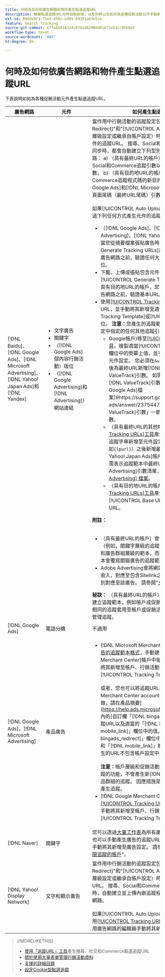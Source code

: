 ```yaml
---
title: 何時及如何依廣告網路和物件產生點選追蹤URL
description: 瞭解點選追蹤URL何時自動新增，以及何時以及如何為各種促銷活動元件手動新增。
exl-id: 896de0c1-75ed-450c-b995-893f1a63e5ce
feature: Search Tracking
source-git-commit: 67fe8581832dc0762d62908d01672e53cc95b847
workflow-type: tm+mt
source-wordcount: '883'
ht-degree: 0%

---
```


# 何時及如何依廣告網路和物件產生點選追蹤URL

下表說明如何為各種促銷活動元件產生點選追蹤URL。

| 廣告網路 | 元件 | 如何產生點選追蹤URL |
| ---- | ---- | ---- |
| [!DNL Baidu]、[!DNL Google Ads]、[!DNL Microsoft Advertising]、[!DNL Yahoo! Japan Ads]和[!DNL Yandex] | <ul><li>文字廣告</li><li>關鍵字</li><li>（[!DNL Google Ads]個內容行銷活動）版位</li><li>（[!DNL Google Advertising]和[!DNL Advertising]）網站連結</li></ul> | 當作用中行銷活動的追蹤設定包含選項&quot;[!UICONTROL EF Redirect]&quot;和&quot;[!UICONTROL Auto Upload]&quot; （在行銷活動層級設定或繼承自帳戶設定）時，您不需要產生廣告群組元件的追蹤URL。 搜尋、Social和Commerce每次與廣告網路同步時，都會自動建立下列型別的追蹤URL並上傳至廣告網路： a) （具有最終URL的帳戶）用於追蹤範本的搜尋、Social和Commerce追蹤引數以及附加至最終URL的相同引數， b) （具有目的地URL的帳戶）內嵌搜尋、Social和Commerce追蹤程式碼的新目的地URL，以及c) （[!DNL Google Ads]和[!DNL Microsoft Advertising]帳戶）登陸頁面尾碼（最終URL尾碼）引數。<br><br>如果[!UICONTROL Auto Upload]選項已停用，則您可以透過下列任何方式產生元件的追蹤URL：<ul><li>（[!DNL Google Ads]、[!DNL Microsoft Advertising]、[!DNL Yahoo! Ads]和[!DNL Yandex]）當您從摘要檔案張貼廣告時，請選取[!UICONTROL Generate Tracking URLs]選項。 您可以選擇在張貼至廣告網路之前，驗證任何大量表單檔案中的追蹤範本欄位。</li><li>下載、上傳或張貼包含元件的大量表單檔案時，請選取[!UICONTROL Generate Tracking URLs]選項。 針對具有目的地URL的帳戶，您可以選擇在將檔案張貼至廣告網路之前，驗證基本URL/最終URL欄位欄位</li><li>使用[[!UICONTROL Tracking URLs]工具](/help/search-social-commerce/tools/click-tracking-url-generate.md)產生追蹤URL，並手動將其新增至適當的[!UICONTROL Tracking Template]或[!UICONTROL Base URL]欄位。 <b>注意：</b>您產生的追蹤範本不包含帳戶或行銷活動設定中指定的任何其他追蹤引數。<ul><li>Google帳戶)移至[[!UICONTROL Tracking URLs]工具](/help/search-social-commerce/tools/click-tracking-url-generate.md)，複製適當[!UICONTROL Tracking Template]欄位中的熒幕上值，並手動將整個追蹤字串新增至元件設定。 您必須在`&url=`引數（例如`{lpurl}`）之後為最終URL新增[!DNL Google Ads] [!DNL ValueTrack]引數。 如需表示追蹤範本中最終URL的[!DNL ValueTrack]引數清單，請參閱[[!DNL Google Ads]檔案]9https://support.google.com/google-ads/answer/2375447中「可用的[!DNL ValueTrack]引數」一節中的「僅限追蹤範本」引數。</li><li>（具有最終URL的其他帳戶）使用[[!UICONTROL Tracking URLs]工具](/help/search-social-commerce/tools/click-tracking-url-generate.md)產生追蹤URL，並手動將整個追蹤字串新增至元件設定。 您必須在`&url=`引數（例如`{lpurl}`）之後新增最終URL的引數。 對於[!DNL Yahoo! Japan Ads]帳戶，請使用引數`{lpurl}`。 如需表示追蹤範本中最終URL的[!DNL Microsoft Advertising]引數清單，請參閱[[!DNL Microsoft Advertising] 檔案](https://help.bingads.microsoft.com/#apex/3/en/56799)。</li><li>（具有目的地URL的帳戶）使用[[!UICONTROL Tracking URLs]工具](/help/search-social-commerce/tools/click-tracking-url-generate.md)產生追蹤URL，並在適當的[!UICONTROL Base URL]欄位中手動新增追蹤URL。</li></ul></li></ul><b>附註：</b><br><br><ul><li>（具有最終URL的帳戶）會使用最精細層級的追蹤範本（例如，關鍵字層級的追蹤範本會覆寫帳戶、行銷活動和廣告群組層級的範本，而關鍵字和刊登版位的追蹤範本會覆寫關聯廣告的追蹤範本）。</li><li>Adobe Advertising會將網站連結的點按次數和產生的收入，對應至包含Sitelink之廣告的相關關鍵字，而非個別對應至該廣告。 請參閱&quot;[支援的詳細目錄](/help/search-social-commerce/introduction/supported-inventory.md)&quot;。</li></ul><b>秘訣：</b> （具有最終URL的帳戶）如果您只在所需的最高層級建立追蹤範本，例如帳戶或促銷活動層級的追蹤範本，以將相同的追蹤套用至帳戶或促銷活動中的所有實體，則最容易管理追蹤。 |
| [!DNL Google Ads] | 電話分機 | 不適用 |
| [!DNL Google Ads]，[!DNL Microsoft Advertising] | 產品廣告 | <ul><li>[!DNL Microsoft Merchant Center]帳戶：使用[購物廣告的追蹤範本格式](/help/search-social-commerce/tracking/formats-click-tracking-microsoft.md)，手動建立[!DNL Microsoft Merchant Center]帳戶中每個產品的追蹤URL，並手動將其新增至帳戶、行銷活動或產品群組設定中的[!UICONTROL Tracking Template]欄位。<br><br>或者，您也可以將追蹤URL新增至[!DNL Microsoft Merchant Center account]內的產品資料。 若要這麼做，請在產品摘要](https://help.ads.microsoft.com/#apex/3/en/51084)內的[自訂欄「[!DNL bingads_redirect]」中，加入追蹤URL以及適當的「[!DNL link]」或「[!DNL mobile_link]」欄位中的值。 「[!DNL bingads_redirect]」欄位中的值會取代「[!DNL link]」和「[!DNL mobile_link]」欄位中的值。 使用此方法產生的URL不包含帳戶設定中指定的任何追蹤引數。<br><br><b>注意：</b>帳戶層級和促銷活動層級在同步期間自動上傳追蹤的功能，不會產生新[!DNL Microsoft Advertising]產品群組的追蹤。 因應措施是在您上傳或張貼大量表單時產生追蹤。</li><li>[!DNL Google Merchant Center]帳戶：使用[[!UICONTROL Tracking URLs]工具](/help/search-social-commerce/tools/click-tracking-url-generate.md)產生追蹤URL，並手動將其新增至帳戶、行銷活動或產品群組設定中的[!UICONTROL Tracking Template]欄位。</li></ul> |
| [!DNL Naver] | 關鍵字 | 您可以透過[大量工作表](/help/search-social-commerce/campaign-management/bulksheets/bulksheet-about.md)為所有廣告設定點選追蹤。 或者，您也可以手動產生廣告的追蹤URL，並使用廣告網路的編輯器手動將其新增至廣告設定。 請參閱&quot;[實作 [!DNL Naver] 僅限追蹤的帳戶](/help/search-social-commerce/campaign-management/naver-tracking-only-account-implement.md)&quot;。 |
| [!DNL Yahoo! Display Network] | 文字和顯示廣告 | 當作用中行銷活動的追蹤設定包含選項&quot;[!UICONTROL EF Redirect]&quot;和&quot;[!UICONTROL Auto Upload]&quot; （在行銷活動層級設定或繼承自帳戶設定）時，您不需要產生廣告的追蹤URL。 搜尋、Social和Commerce會在每次與廣告網路同步時，自動建立並上傳內嵌追蹤程式碼的新目的地URL至廣告網路。<br><br>如果[!UICONTROL Auto Upload]選項已停用，則您可以使用[[!UICONTROL Tracking URLs]工具](/help/search-social-commerce/tools/click-tracking-url-generate.md)產生追蹤URL，並使用廣告網路的編輯器手動將其新增至廣告設定。 |

>[!MORELIKETHIS]
>
>* [使用「追蹤URL」工具](/help/search-social-commerce/tools/click-tracking-url-generate.md)產生搜尋、社交和Commerce點選追蹤URL
>* [關於使用大量表單管理行銷活動資料](/help/search-social-commerce/campaign-management/bulksheets/bulksheet-about.md)
>* [支援的詳細目錄](/help/search-social-commerce/introduction/supported-inventory.md)
>* [設定Cookie型點選追蹤](/help/search-social-commerce/tracking/click-tracking-set-up.md)

